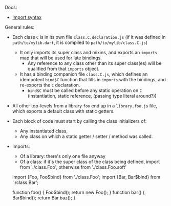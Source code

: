 Docs:
- [Import syntax](https://developer.mozilla.org/en-US/docs/Web/JavaScript/Reference/Statements/import)

General rules:

- Each class `C` is in its own file `class.C.declaration.js` (if it was defined in `path/to/mylib.dart`, it is compiled to `path/to/mylib/class.C.js`)
  - It only imports its super class and mixins, and exports an `imports` map that will be used for late bindings.
    - Any reference to any class other than its super class(es) will be qualified from that `imports` object.
  - It has a binding companion file `class.C.js`, which defines an idempotent `bind$C` function that fills in `imports` with the bindings, and re-exports the `C` declaration.
    - `bind$C` must be called before any static operation on `C` (instantiation, static reference, (passing type literal around?))

- All other top-levels from a library `foo` end up in a `library.foo.js` file, which exports a default class with static getters.
- Each block of code must start by calling the class initializers of:
  - Any instantiated class,
  - Any class on which a static getter / setter / method was called.
- Imports:
  - Of a library: there's only one file anyway
  - Of a class: if it's the super class of the class being defined, import from './class.Foo', otherwise from './class.Foo.soft'

  import {Foo, Foo$bind} from './class.Foo';
  import {Bar, Bar$bind} from './class.Bar';

  function foo() {
    Foo$bind();
    return new Foo();
  }
  function bar() {
    Bar$bind();
    return Bar.baz();
  }